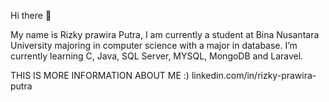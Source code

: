 Hi there 👋

My name is Rizky prawira Putra,
I am currently a student at Bina Nusantara University majoring in computer science with a major in database.
I’m currently learning C, Java, SQL Server, MYSQL, MongoDB and Laravel.

THIS IS MORE INFORMATION ABOUT ME :)
linkedin.com/in/rizky-prawira-putra

